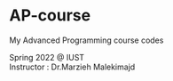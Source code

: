 # AP-course
My Advanced Programming course codes

Spring 2022 @ IUST<br>Instructor : Dr.Marzieh Malekimajd
